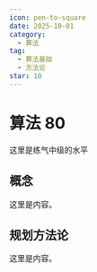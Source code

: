 ```yaml
---
icon: pen-to-square
date: 2025-10-01
category:
  - 算法
tag:
  - 算法基础
  - 方法论
star: 10
---
```


# 算法 80
这里是练气中级的水平
## 概念

这里是内容。

## 规划方法论

这里是内容。
